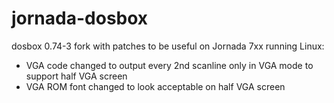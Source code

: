 # jornada-dosbox
dosbox 0.74-3 fork with patches to be useful on Jornada 7xx running Linux:
- VGA code changed to output every 2nd scanline only in VGA mode to support half VGA screen
- VGA ROM font changed to look acceptable on half VGA screen
